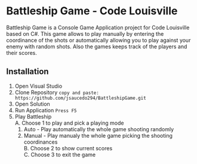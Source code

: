 # **Battleship Game** - Code Louisville

Battleship Game is a Console Game Application project for Code Louisville based on C#.
This game allows to play manually by entering the coordinance of the shots or automatically allowing you to play against your enemy with random shots. Also the games  keeps track of the players and their scores. 
 
## Installation
1. Open Visual Studio
2. Clone Repository
`copy and paste: https://github.com/jsaucedo294/BattleshipGame.git`
3. Open Solution
4. Run Application
`Press F5`
5. Play Battleship  
  A. Choose 1 to play and pick a playing mode   
     1. Auto - Play automatically the whole game shooting randomly   
     2. Manual - Play manualy the whole game picking the shooting coordinances  
B. Choose 2 to show current scores   
C. Choose 3 to exit the game   

